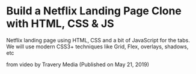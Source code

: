 # Build a Netflix Landing Page Clone with HTML, CSS & JS

Netflix landing page using HTML, CSS and a bit of JavaScript for the tabs. We will use modern CSS3+ techniques like Grid, Flex, overlays, shadows, etc

from video by Travery Media (Published on May 21, 2019)
